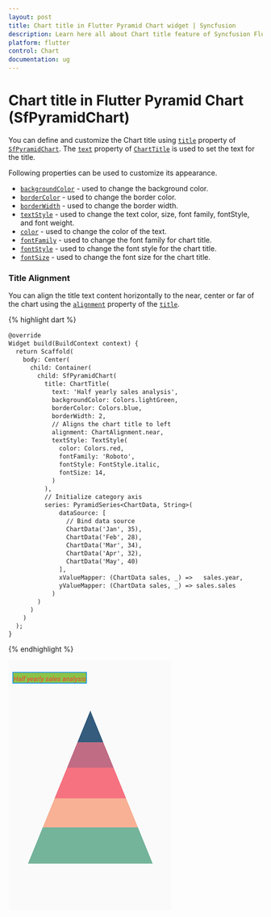 ```yaml
---
layout: post
title: Chart title in Flutter Pyramid Chart widget | Syncfusion 
description: Learn here all about Chart title feature of Syncfusion Flutter Pyramid Chart (SfPyramidChart) widget and more.
platform: flutter
control: Chart
documentation: ug
---
```


# Chart title in Flutter Pyramid Chart (SfPyramidChart)

You can define and customize the Chart title using [`title`](https://pub.dev/documentation/syncfusion_flutter_charts/latest/charts/SfPyramidChart/title.html) property of [`SfPyramidChart`](https://pub.dev/documentation/syncfusion_flutter_charts/latest/charts/SfPyramidChart-class.html). The [`text`](https://pub.dev/documentation/syncfusion_flutter_charts/latest/charts/ChartTitle/text.html) property of [`ChartTitle`](https://pub.dev/documentation/syncfusion_flutter_charts/latest/charts/ChartTitle-class.html) is used to set the text for the title. 

Following properties can be used to customize its appearance.

* [`backgroundColor`](https://pub.dev/documentation/syncfusion_flutter_charts/latest/charts/ChartTitle/backgroundColor.html) - used to change the background color.
* [`borderColor`](https://pub.dev/documentation/syncfusion_flutter_charts/latest/charts/ChartTitle/borderColor.html) - used to change the border color.
* [`borderWidth`](https://pub.dev/documentation/syncfusion_flutter_charts/latest/charts/ChartTitle/borderWidth.html) - used to change the border width.
* [`textStyle`](https://pub.dev/documentation/syncfusion_flutter_charts/latest/charts/ChartTitle/textStyle.html) - used to change the text color, size, font family, fontStyle, and font weight.
* [`color`](https://api.flutter.dev/flutter/painting/TextStyle/color.html) - used to change the color of the text.
* [`fontFamily`](https://api.flutter.dev/flutter/painting/TextStyle/fontFamily.html) - used to change the font family for chart title. 
* [`fontStyle`](https://api.flutter.dev/flutter/painting/TextStyle/fontStyle.html) - used to change the font style for the chart title.
* [`fontSize`](https://api.flutter.dev/flutter/painting/TextStyle/fontSize.html) - used to change the font size for the chart title.

### Title Alignment

You can align the title text content horizontally to the near, center or far of the chart using the [`alignment`](https://pub.dev/documentation/syncfusion_flutter_charts/latest/charts/ChartTitle/alignment.html) property of the [`title`](https://pub.dev/documentation/syncfusion_flutter_charts/latest/charts/SfPyramidChart/title.html).

{% highlight dart %} 

    @override
    Widget build(BuildContext context) {
      return Scaffold(
        body: Center(
          child: Container(
            child: SfPyramidChart(
              title: ChartTitle(
                text: 'Half yearly sales analysis',
                backgroundColor: Colors.lightGreen,
                borderColor: Colors.blue,
                borderWidth: 2,
                // Aligns the chart title to left
                alignment: ChartAlignment.near,
                textStyle: TextStyle(
                  color: Colors.red,
                  fontFamily: 'Roboto',
                  fontStyle: FontStyle.italic,
                  fontSize: 14,
                )
              ),
              // Initialize category axis
              series: PyramidSeries<ChartData, String>(
                  dataSource: [
                    // Bind data source
                    ChartData('Jan', 35),
                    ChartData('Feb', 28),
                    ChartData('Mar', 34),
                    ChartData('Apr', 32),
                    ChartData('May', 40)
                  ],
                  xValueMapper: (ChartData sales, _) =>   sales.year,
                  yValueMapper: (ChartData sales, _) => sales.sales
                )
            )
          )
        )
      );
    }

{% endhighlight %}

![Chart title](images/chart-title/chart_title.png)